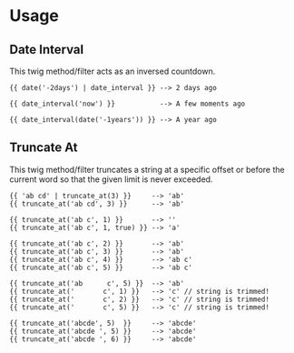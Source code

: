 # Usage

## Date Interval

This twig method/filter acts as an inversed countdown.

``` twig
{{ date('-2days') | date_interval }} --> 2 days ago

{{ date_interval('now') }}           --> A few moments ago

{{ date_interval(date('-1years')) }} --> A year ago
```

## Truncate At

This twig method/filter truncates a string at a specific offset or before the current word so that
the given limit is never exceeded.

``` twig
{{ 'ab cd' | truncate_at(3) }}     --> 'ab'
{{ truncate_at('ab cd', 3) }}      --> 'ab'

{{ truncate_at('ab c', 1) }}       --> ''
{{ truncate_at('ab c', 1, true) }} --> 'a'

{{ truncate_at('ab c', 2) }}       --> 'ab'
{{ truncate_at('ab c', 3) }}       --> 'ab'
{{ truncate_at('ab c', 4) }}       --> 'ab c'
{{ truncate_at('ab c', 5) }}       --> 'ab c'

{{ truncate_at('ab      c', 5) }}  --> 'ab'
{{ truncate_at('       c', 1) }}   --> 'c' // string is trimmed!
{{ truncate_at('       c', 2) }}   --> 'c' // string is trimmed!
{{ truncate_at('       c', 5) }}   --> 'c' // string is trimmed!

{{ truncate_at('abcde', 5)  }}     --> 'abcde'
{{ truncate_at('abcde ', 5) }}     --> 'abcde'
{{ truncate_at('abcde ', 6) }}     --> 'abcde'
```
